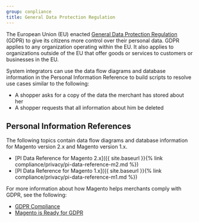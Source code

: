 ```yaml
---
group: conpliance
title: General Data Protection Regulation
---
```


The European Union (EU) enacted [General Data Protection Regulation](https://ec.europa.eu/info/law/law-topic/data-protection_en) (GDPR) to give its citizens more control over their personal data. GDPR applies to any organization operating within the EU. It also applies to organizations outside of the EU that offer goods or services to customers or businesses in the EU.

System integrators can use the data flow diagrams and database information in the Personal Information Reference to build scripts to resolve use cases similar to the following:

*  A shopper asks for a copy of the data the merchant has stored about her
*  A shopper requests that all information about him be deleted

## Personal Information References

The following topics contain data flow diagrams and database information for Magento version 2.x and Magento version 1.x.

- [PI Data Reference for Magento 2.x]({{ site.baseurl }}{% link compliance/privacy/pi-data-reference-m2.md %})
- [PI Data Reference for Magento 1.x]({{ site.baseurl }}{% link compliance/privacy/pi-data-reference-m1.md %})

For more information about how Magento helps merchants comply with GDPR, see the following:

- [GDPR Compliance](https://docs.magento.com/m2/ee/user_guide/stores/compliance-gdpr.html)
- [Magento is Ready for GDPR](https://magento.com/gdpr)